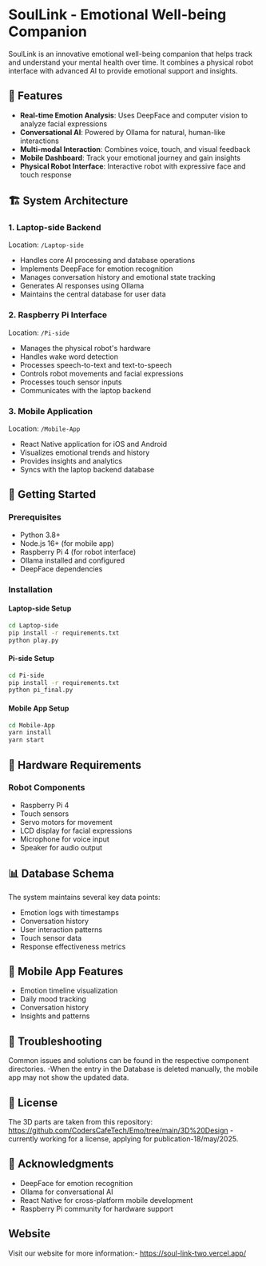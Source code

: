 # SoulLink - Emotional Well-being Companion

SoulLink is an innovative emotional well-being companion that helps track and understand your mental health over time. It combines a physical robot interface with advanced AI to provide emotional support and insights.

## 🌟 Features

- **Real-time Emotion Analysis**: Uses DeepFace and computer vision to analyze facial expressions
- **Conversational AI**: Powered by Ollama for natural, human-like interactions
- **Multi-modal Interaction**: Combines voice, touch, and visual feedback
- **Mobile Dashboard**: Track your emotional journey and gain insights
- **Physical Robot Interface**: Interactive robot with expressive face and touch response

## 🏗️ System Architecture

### 1. Laptop-side Backend
Location: `/Laptop-side`
- Handles core AI processing and database operations
- Implements DeepFace for emotion recognition
- Manages conversation history and emotional state tracking
- Generates AI responses using Ollama
- Maintains the central database for user data

### 2. Raspberry Pi Interface
Location: `/Pi-side`
- Manages the physical robot's hardware
- Handles wake word detection
- Processes speech-to-text and text-to-speech
- Controls robot movements and facial expressions
- Processes touch sensor inputs
- Communicates with the laptop backend

### 3. Mobile Application
Location: `/Mobile-App`
- React Native application for iOS and Android
- Visualizes emotional trends and history
- Provides insights and analytics
- Syncs with the laptop backend database

## 🚀 Getting Started

### Prerequisites
- Python 3.8+
- Node.js 16+ (for mobile app)
- Raspberry Pi 4 (for robot interface)
- Ollama installed and configured
- DeepFace dependencies

### Installation

#### Laptop-side Setup
```bash
cd Laptop-side
pip install -r requirements.txt
python play.py
```

#### Pi-side Setup
```bash
cd Pi-side
pip install -r requirements.txt
python pi_final.py
```

#### Mobile App Setup
```bash
cd Mobile-App
yarn install
yarn start
```

## 🤖 Hardware Requirements

### Robot Components
- Raspberry Pi 4
- Touch sensors
- Servo motors for movement
- LCD display for facial expressions
- Microphone for voice input
- Speaker for audio output

## 📊 Database Schema

The system maintains several key data points:
- Emotion logs with timestamps
- Conversation history
- User interaction patterns
- Touch sensor data
- Response effectiveness metrics

## 📱 Mobile App Features

- Emotion timeline visualization
- Daily mood tracking
- Conversation history
- Insights and patterns

## 🔧 Troubleshooting

Common issues and solutions can be found in the respective component directories.
-When the entry in the Database is deleted manually, the mobile app may not show the updated data. 

## 📜 License

The 3D parts are taken from this repository: https://github.com/CodersCafeTech/Emo/tree/main/3D%20Design
-currently working for a license, applying for publication-18/may/2025.

## 🙏 Acknowledgments

- DeepFace for emotion recognition
- Ollama for conversational AI
- React Native for cross-platform mobile development
- Raspberry Pi community for hardware support

##  Website 
Visit our website for more information:- https://soul-link-two.vercel.app/